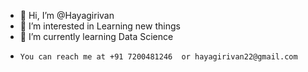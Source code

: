 - 👋 Hi, I’m @Hayagirivan
- 👀 I’m interested in Learning new things
- 🌱 I’m currently learning Data Science
-     You can reach me at +91 7200481246  or hayagirivan22@gmail.com

<!---
Hailu2204/Hailu2204 is a ✨ special ✨ repository because its `README.md` (this file) appears on your GitHub profile.
You can click the Preview link to take a look at your changes.
--->

